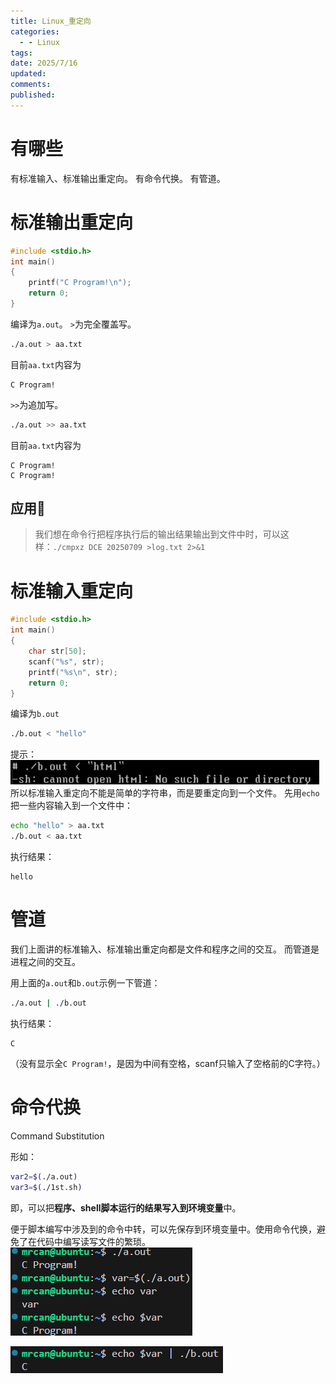 ```yaml
---
title: Linux_重定向
categories:
  - - Linux
tags: 
date: 2025/7/16
updated: 
comments: 
published:
---
```

# 有哪些
有标准输入、标准输出重定向。
有命令代换。
有管道。
# 标准输出重定向
```c
#include <stdio.h>
int main()
{
    printf("C Program!\n");
    return 0;
}
```
编译为`a.out`。
`>`为完全覆盖写。
```sh
./a.out > aa.txt
```
目前`aa.txt`内容为
```
C Program!
```
`>>`为追加写。
```sh
./a.out >> aa.txt
```
目前`aa.txt`内容为
```
C Program!
C Program!
```
## 应用🌟
>我们想在命令行把程序执行后的输出结果输出到文件中时，可以这样：`./cmpxz DCE 20250709 >log.txt 2>&1`
# 标准输入重定向
```c
#include <stdio.h>
int main()
{
    char str[50];
    scanf("%s", str);
    printf("%s\n", str);
    return 0;
}
```
编译为`b.out`
```sh
./b.out < "hello"
```
提示：
![](../../images/Linux_重定向/image-20250716002226113.png)
所以标准输入重定向不能是简单的字符串，而是要重定向到一个文件。
先用`echo`把一些内容输入到一个文件中：
```sh
echo "hello" > aa.txt
./b.out < aa.txt
```
执行结果：
```
hello
```
# 管道
我们上面讲的标准输入、标准输出重定向都是文件和程序之间的交互。
而管道是进程之间的交互。

用上面的`a.out`和`b.out`示例一下管道：
```sh
./a.out | ./b.out
```
执行结果：
```
C
```
（没有显示全`C Program!`，是因为中间有空格，scanf只输入了空格前的C字符。）
# 命令代换
Command Substitution

形如：
```sh
var2=$(./a.out)
var3=$(./1st.sh)
```
即，可以把**程序、shell脚本运行的结果写入到环境变量**中。

便于脚本编写中涉及到的命令中转，可以先保存到环境变量中。使用命令代换，避免了在代码中编写读写文件的繁琐。
![](../../images/Linux_重定向/image-20250716004406561.png)

![](../../images/Linux_重定向/image-20250716004422370.png)

